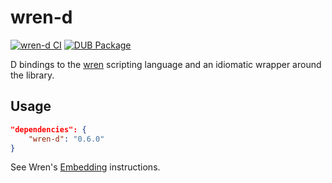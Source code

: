 # wren-d

[![wren-d CI](https://github.com/chances/wren-d/actions/workflows/ci.yml/badge.svg)](https://github.com/chances/wren-d/actions/workflows/ci.yml)
[![DUB Package](https://img.shields.io/dub/v/wren-d.svg)](https://code.dlang.org/packages/wren-d)

D bindings to the [wren](http://wren.io/) scripting language and an idiomatic wrapper around the library.

## Usage

```json
"dependencies": {
    "wren-d": "0.6.0"
}
```

See Wren's [Embedding](https://wren.io/embedding/) instructions.
